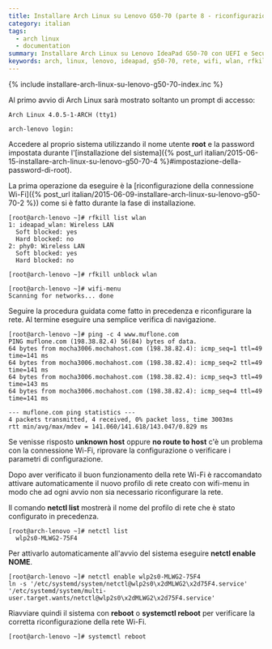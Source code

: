 ```yaml
---
title: Installare Arch Linux su Lenovo G50-70 (parte 8 - riconfigurazione della Wi-Fi)
category: italian
tags:
  - arch linux
  - documentation
summary: Installare Arch Linux su Lenovo IdeaPad G50-70 con UEFI e Secure Boot (parte 8 - Riconfigurazione della connessione Wi-Fi)
keywords: arch, linux, lenovo, ideapad, g50-70, rete, wifi, wlan, rfkill
---
```


{% include installare-arch-linux-su-lenovo-g50-70-index.inc %}

Al primo avvio di Arch Linux sarà mostrato soltanto un prompt di accesso:

    Arch Linux 4.0.5-1-ARCH (tty1)
    
    arch-lenovo login:

Accedere al proprio sistema utilizzando il nome utente **root** e la password
impostata durante l'[installazione del sistema]({% post_url italian/2015-06-15-installare-arch-linux-su-lenovo-g50-70-4 %}#impostazione-della-password-di-root).

La prima operazione da eseguire è la
[riconfigurazione della connessione Wi-Fi]({% post_url italian/2015-06-09-installare-arch-linux-su-lenovo-g50-70-2 %})
come si è fatto durante la fase di installazione.

    [root@arch-lenovo ~]# rfkill list wlan
    1: ideapad_wlan: Wireless LAN
      Soft blocked: yes
      Hard blocked: no
    2: phy0: Wireless LAN
      Soft blocked: yes
      Hard blocked: no

    [root@arch-lenovo ~]# rfkill unblock wlan

    [root@arch-lenovo ~]# wifi-menu
    Scanning for networks... done

Seguire la procedura guidata come fatto in precedenza e riconfigurare la rete.
Al termine eseguire una semplice verifica di navigazione.

    [root@arch-lenovo ~]# ping -c 4 www.muflone.com
    PING muflone.com (198.38.82.4) 56(84) bytes of data.
    64 bytes from mocha3006.mochahost.com (198.38.82.4): icmp_seq=1 ttl=49 time=141 ms
    64 bytes from mocha3006.mochahost.com (198.38.82.4): icmp_seq=2 ttl=49 time=141 ms
    64 bytes from mocha3006.mochahost.com (198.38.82.4): icmp_seq=3 ttl=49 time=143 ms
    64 bytes from mocha3006.mochahost.com (198.38.82.4): icmp_seq=4 ttl=49 time=141 ms

    --- muflone.com ping statistics ---
    4 packets transmitted, 4 received, 0% packet loss, time 3003ms
    rtt min/avg/max/mdev = 141.060/141.618/143.047/0.829 ms

Se venisse risposto **unknown host** oppure **no route to host** c'è un problema
con la connessione Wi-Fi, riprovare la configurazione o verificare i parametri
di configurazione.

Dopo aver verificato il buon funzionamento della rete Wi-Fi è raccomandato
attivare automaticamente il nuovo profilo di rete creato con wifi-menu in modo
che ad ogni avvio non sia necessario riconfigurare la rete.

Il comando **netctl list** mostrerà il nome del profilo di rete che è stato
configurato in precedenza.

    [root@arch-lenovo ~]# netctl list
      wlp2s0-MLWG2-75F4

Per attivarlo automaticamente all'avvio del sistema eseguire **netctl enable NOME**.

    [root@arch-lenovo ~]# netctl enable wlp2s0-MLWG2-75F4
    ln -s '/etc/systemd/system/netctl@wlp2s0\x2dMLWG2\x2d75F4.service' '/etc/systemd/system/multi-user.target.wants/netctl@wlp2s0\x2dMLWG2\x2d75F4.service'

Riavviare quindi il sistema con **reboot** o **systemctl reboot** per verificare
la corretta riconfigurazione della rete Wi-Fi.

    [root@arch-lenovo ~]# systemctl reboot
